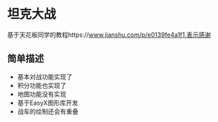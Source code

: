 # 坦克大战
基于天花板同学的教程https://www.jianshu.com/p/e0139fe4a1f1,表示感谢
## 简单描述
- 基本对战功能实现了
- 积分功能也实现了
- 地图功能没有实现
- 基于EasyX图形库开发
- 战车的绘制还会有重叠